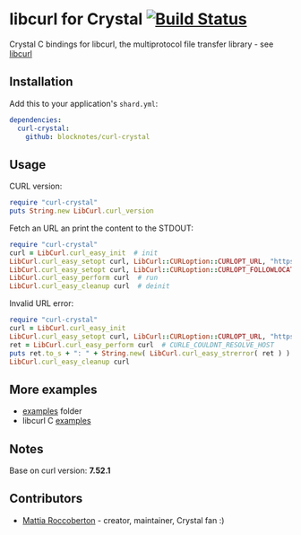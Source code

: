 # libcurl for Crystal [![Build Status](https://travis-ci.org/blocknotes/curl-crystal.svg)](https://travis-ci.org/blocknotes/curl-crystal)

Crystal C bindings for libcurl, the multiprotocol file transfer library - see [libcurl](https://curl.haxx.se/libcurl/)

## Installation

Add this to your application's `shard.yml`:

```yaml
dependencies:
  curl-crystal:
    github: blocknotes/curl-crystal
```

## Usage

CURL version:

```ruby
require "curl-crystal"
puts String.new LibCurl.curl_version
```

Fetch an URL an print the content to the STDOUT:

```ruby
require "curl-crystal"
curl = LibCurl.curl_easy_init  # init
LibCurl.curl_easy_setopt curl, LibCurl::CURLoption::CURLOPT_URL, "https://www.google.com"  # set URL
LibCurl.curl_easy_setopt curl, LibCurl::CURLoption::CURLOPT_FOLLOWLOCATION, 1  # follow redirect
LibCurl.curl_easy_perform curl  # run
LibCurl.curl_easy_cleanup curl  # deinit
```

Invalid URL error:

```ruby
require "curl-crystal"
curl = LibCurl.curl_easy_init
LibCurl.curl_easy_setopt curl, LibCurl::CURLoption::CURLOPT_URL, "https://aaa.bbb.ccc.ddd"
ret = LibCurl.curl_easy_perform curl  # CURLE_COULDNT_RESOLVE_HOST
puts ret.to_s + ": " + String.new( LibCurl.curl_easy_strerror( ret ) )
LibCurl.curl_easy_cleanup curl
```

## More examples

- [examples](https://github.com/blocknotes/curl-crystal/tree/master/examples) folder
- libcurl C [examples](https://curl.haxx.se/libcurl/c/example.html)

## Notes

Base on curl version: **7.52.1**

## Contributors

- [Mattia Roccoberton](http://blocknot.es) - creator, maintainer, Crystal fan :)
